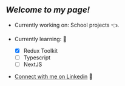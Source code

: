 ## *Welcome to my page!*

- Currently working on: School projects 👈.
  
- Currently learning:  💎
  - [x] Redux Toolkit
  - [ ] Typescript
  - [ ] NextJS

- [Connect with me on Linkedin](https://www.linkedin.com/in/kevin-lan-/) 🥂
